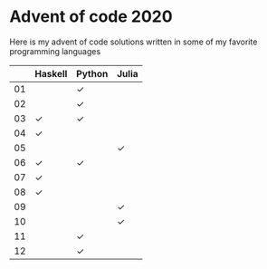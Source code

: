 # Advent of code 2020

Here is my advent of code solutions written in some of my favorite programming languages


|    | Haskell  | Python   | Julia  |
| -  | -        | -        | -      |
| 01 |          | ✓        |        |
| 02 |          | ✓        |        |
| 03 | ✓        | ✓        |        |
| 04 | ✓        |          |        |
| 05 |          |          | ✓      |
| 06 | ✓        | ✓        |        |
| 07 | ✓        |          |        |
| 08 | ✓        |          |        |
| 09 |          |          | ✓      |
| 10 |          |          | ✓      |
| 11 |          | ✓        |        |
| 12 |          | ✓        |        |